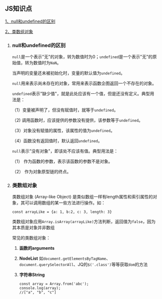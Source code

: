 ## JS知识点

[1、null和undefined的区别](#null和undefined的区别)

[2、类数组对象](#类数组对象)

1. ### null和undefined的区别

    `null`是一个表示"无"的对象，转为数值时为0；`undefined`是一个表示"无"的原始值，转为数值时为`NaN`。

    当声明的变量还未被初始化时，变量的默认值为`undefined`。

    `null`用来表示尚未存在的对象，常用来表示函数企图返回一个不存在的对象。

    `undefined`表示"缺少值"，就是此处应该有一个值，但是还没有定义。典型用法是：

    （1）变量被声明了，但没有赋值时，就等于`undefined`。

    （2) 调用函数时，应该提供的参数没有提供，该参数等于`undefined`。

    （3）对象没有赋值的属性，该属性的值为`undefined`。

    （4）函数没有返回值时，默认返回`undefined`。

    `null`表示"没有对象"，即该处不应该有值。典型用法是：

    （1） 作为函数的参数，表示该函数的参数不是对象。

    （2） 作为对象原型链的终点。

2. ### 类数组对象

    类数组对象 (Array-like Object) 是类似数组一样有length属性和索引属性的对象，其可以调用数组的某一些方法进行操作。如：

    `const arrayLike = {a: 1, b:2, c: 3, length: 3}`

    类数组对象应用`Array.isArray(arrayLike)`方法判断，返回值为`false`，因为其本质是对象并非数组

    常见的类数组对象：

    1. **函数的arguments**

    2. **NodeList** 如`document.getElementsByTagName`、`document.querySelectorAll`、JQ的`$('.class')`等等获取`dom`的方法

    3. **字符串String** 
        ```
        const array = Array.from('abc');
        console.log(array);
        //["a", "b", "c"]
        ```
